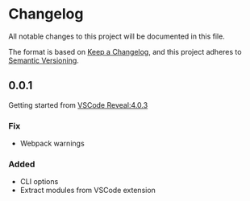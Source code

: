 # Changelog

All notable changes to this project will be documented in this file.

The format is based on [Keep a Changelog](https://keepachangelog.com/en/1.0.0/),
and this project adheres to [Semantic Versioning](https://semver.org/spec/v2.0.0.html).

## 0.0.1

Getting started from [VSCode Reveal:4.0.3](https://github.com/evilz/vscode-reveal/blob/master/CHANGELOG.md)

### Fix

- Webpack warnings

### Added

- CLI options
- Extract modules from VSCode extension
